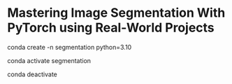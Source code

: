 # Mastering Image Segmentation With PyTorch using Real-World Projects
conda create -n segmentation python=3.10

conda activate segmentation

conda deactivate